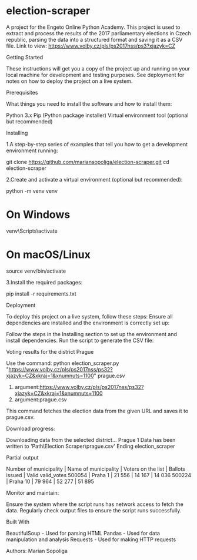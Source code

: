 # election-scraper

A project for the Engeto Online Python Academy.
This project is used to extract and process the results of the 2017 parliamentary elections in Czech republic, 
parsing the data into a structured format and saving it as a CSV file.
Link to view: https://www.volby.cz/pls/ps2017nss/ps3?xjazyk=CZ

Getting Started

These instructions will get you a copy of the project up and running on your local machine for development and testing purposes. See deployment for notes on how to deploy the project on a live system.

Prerequisites

What things you need to install the software and how to install them:

Python 3.x
Pip (Python package installer)
Virtual environment tool (optional but recommended)

Installing

1.A step-by-step series of examples that tell you how to get a development environment running:

git clone https://github.com/mariansopoliga/election-scraper.git
cd election-scraper

2.Create and activate a virtual environment (optional but recommended):

python -m venv venv
# On Windows
venv\Scripts\activate
# On macOS/Linux
source venv/bin/activate

3.Install the required packages:

pip install -r requirements.txt

Deployment

To deploy this project on a live system, follow these steps:
Ensure all dependencies are installed and the environment is correctly set up:

Follow the steps in the Installing section to set up the environment and install dependencies.
Run the script to generate the CSV file:

Voting results for the district Prague

Use the command:
python election_scraper.py "https://www.volby.cz/pls/ps2017nss/ps32?xjazyk=CZ&xkraj=1&xnumnuts=1100" prague.csv

1. argument:https://www.volby.cz/pls/ps2017nss/ps32?xjazyk=CZ&xkraj=1&xnumnuts=1100
2. argument:prague.csv

This command fetches the election data from the given URL and saves it to prague.csv.

Download progress:

Downloading data from the selected district... Prague 1
Data has been written to 'Path\Election Scraper\prague.csv'
Ending election_scraper

Partial output

Number of municipality | Name of municipality | Voters on the list | Ballots issued | Valid valid_votes 
500054 | Praha 1 | 21 556 | 14 167 | 14 036 
500224 | Praha 10 | 79 964 | 52 277 | 51 895 


Monitor and maintain:

Ensure the system where the script runs has network access to fetch the data.
Regularly check output files to ensure the script runs successfully.

Built With

BeautifulSoup - Used for parsing HTML
Pandas - Used for data manipulation and analysis
Requests - Used for making HTTP requests

Authors: Marian Sopoliga





